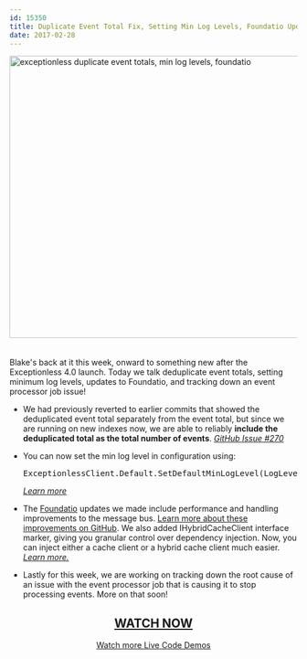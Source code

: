```yaml
---
id: 15350
title: Duplicate Event Total Fix, Setting Min Log Levels, Foundatio Updates, and more - Live Code Demo
date: 2017-02-28
---
```

[<img loading="lazy" class="aligncenter size-large wp-image-15351" style="margin-bottom: 20px;" src="/assets/img/news/170228-header-1024x538.jpg" alt="exceptionless duplicate event totals, min log levels, foundatio" width="940" height="494" data-id="15351" srcset="/assets/170228-header-1024x538.jpg 1024w, /assets/170228-header-300x158.jpg 300w, /assets/170228-header-768x403.jpg 768w, /assets/170228-header.jpg 1200w" sizes="(max-width: 940px) 100vw, 940px" />](https://www.liveedu.tv/niemyjski/2qyKy-exceptionless-weekly-demo-2-20-17/bGgd4-exceptionless-weekly-demo-2-13-17/)

Blake's back at it this week, onward to something new after the Exceptionless 4.0 launch. Today we talk deduplicate event totals, setting minimum log levels, updates to Foundatio, and tracking down an event processor job issue!<!--more-->

* We had previously reverted to earlier commits that showed the deduplicated event total separately from the event total, but since we are running on new indexes now, we are able to reliably **include the deduplicated total as the total number of events**. [_GitHub Issue #270_](https://github.com/exceptionless/Exceptionless/issues/270)

* You can now set the min log level in configuration using: <pre class="brush: csharp; title: ; notranslate" title="">ExceptionlessClient.Default.SetDefaultMinLogLevel(LogLevel.Warn);</pre>

    _[Learn more](https://github.com/exceptionless/Exceptionless.Net/commit/bc29626a8c70fb23cb22983f8e55818b8f889cb2)_</li> </ul>

    * The [Foundatio](https://github.com/exceptionless/Foundatio) updates we made include performance and handling improvements to the message bus. [Learn more about these improvements on GitHub](https://github.com/exceptionless/Foundatio/commit/c66ce6691614fca4ef423a34505a51ea0f2f354f). We also added IHybridCacheClient interface marker, giving you granular control over dependency injection. Now, you can inject either a cache client or a hybrid cache client much easier. _[Learn more.](https://github.com/exceptionless/Foundatio/commit/c0e30a08a80c4a29a47c83d8dda32316e4a9ed04)_

    * Lastly for this week, we are working on tracking down the root cause of an issue with the event processor job that is causing it to stop processing events. More on that soon!

    <h2 style="text-align: center;">
      <a href="https://www.liveedu.tv/niemyjski/2qyKy-exceptionless-weekly-demo-2-20-17/bGgd4-exceptionless-weekly-demo-2-13-17/">WATCH NOW</a>
    </h2>

    <p style="text-align: center;">
      <a href="/category/live-coding/">Watch more Live Code Demos</a>
    </p>
